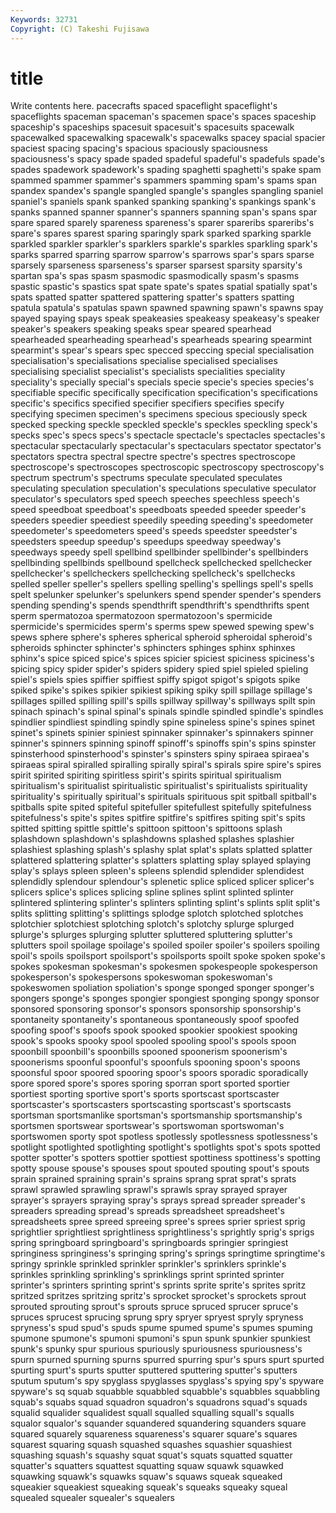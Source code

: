 ```yaml
---
Keywords: 32731 
Copyright: (C) Takeshi Fujisawa
---
```


# title

Write contents here.
pacecrafts spaced
spaceflight spaceflight's spaceflights spaceman spaceman's spacemen space's spaces spaceship spaceship's
spaceships spacesuit spacesuit's spacesuits spacewalk spacewalked spacewalking spacewalk's spacewalks spacey
spacial spacier spaciest spacing spacing's spacious spaciously spaciousness spaciousness's spacy
spade spaded spadeful spadeful's spadefuls spade's spades spadework spadework's spading
spaghetti spaghetti's spake spam spammed spammer spammer's spammers spamming spam's
spams span spandex spandex's spangle spangled spangle's spangles spangling spaniel
spaniel's spaniels spank spanked spanking spanking's spankings spank's spanks spanned
spanner spanner's spanners spanning span's spans spar spare spared sparely
spareness spareness's sparer spareribs spareribs's spare's spares sparest sparing sparingly
spark sparked sparking sparkle sparkled sparkler sparkler's sparklers sparkle's sparkles
sparkling spark's sparks sparred sparring sparrow sparrow's sparrows spar's spars
sparse sparsely sparseness sparseness's sparser sparsest sparsity sparsity's spartan spa's
spas spasm spasmodic spasmodically spasm's spasms spastic spastic's spastics spat
spate spate's spates spatial spatially spat's spats spatted spatter spattered
spattering spatter's spatters spatting spatula spatula's spatulas spawn spawned spawning
spawn's spawns spay spayed spaying spays speak speakeasies speakeasy speakeasy's
speaker speaker's speakers speaking speaks spear speared spearhead spearheaded spearheading
spearhead's spearheads spearing spearmint spearmint's spear's spears spec specced speccing
special specialisation specialisation's specialisations specialise specialised specialises specialising specialist specialist's
specialists specialities speciality speciality's specially special's specials specie specie's species
species's specifiable specific specifically specification specification's specifications specific's specifics specified
specifier specifiers specifies specify specifying specimen specimen's specimens specious speciously
speck specked specking speckle speckled speckle's speckles speckling speck's specks
spec's specs specs's spectacle spectacle's spectacles spectacles's spectacular spectacularly spectacular's
spectaculars spectator spectator's spectators spectra spectral spectre spectre's spectres spectroscope
spectroscope's spectroscopes spectroscopic spectroscopy spectroscopy's spectrum spectrum's spectrums speculate speculated
speculates speculating speculation speculation's speculations speculative speculator speculator's speculators sped
speech speeches speechless speech's speed speedboat speedboat's speedboats speeded speeder
speeder's speeders speedier speediest speedily speeding speeding's speedometer speedometer's speedometers
speed's speeds speedster speedster's speedsters speedup speedup's speedups speedway speedway's
speedways speedy spell spellbind spellbinder spellbinder's spellbinders spellbinding spellbinds spellbound
spellcheck spellchecked spellchecker spellchecker's spellcheckers spellchecking spellcheck's spellchecks spelled speller
speller's spellers spelling spelling's spellings spell's spells spelt spelunker spelunker's
spelunkers spend spender spender's spenders spending spending's spends spendthrift spendthrift's
spendthrifts spent sperm spermatozoa spermatozoon spermatozoon's spermicide spermicide's spermicides sperm's
sperms spew spewed spewing spew's spews sphere sphere's spheres spherical
spheroid spheroidal spheroid's spheroids sphincter sphincter's sphincters sphinges sphinx sphinxes
sphinx's spice spiced spice's spices spicier spiciest spiciness spiciness's spicing
spicy spider spider's spiders spidery spied spiel spieled spieling spiel's
spiels spies spiffier spiffiest spiffy spigot spigot's spigots spike spiked
spike's spikes spikier spikiest spiking spiky spill spillage spillage's spillages
spilled spilling spill's spills spillway spillway's spillways spilt spin spinach
spinach's spinal spinal's spinals spindle spindled spindle's spindles spindlier spindliest
spindling spindly spine spineless spine's spines spinet spinet's spinets spinier
spiniest spinnaker spinnaker's spinnakers spinner spinner's spinners spinning spinoff spinoff's
spinoffs spin's spins spinster spinsterhood spinsterhood's spinster's spinsters spiny spiraea
spiraea's spiraeas spiral spiralled spiralling spirally spiral's spirals spire spire's
spires spirit spirited spiriting spiritless spirit's spirits spiritual spiritualism spiritualism's
spiritualist spiritualistic spiritualist's spiritualists spirituality spirituality's spiritually spiritual's spirituals spirituous
spit spitball spitball's spitballs spite spited spiteful spitefuller spitefullest spitefully
spitefulness spitefulness's spite's spites spitfire spitfire's spitfires spiting spit's spits
spitted spitting spittle spittle's spittoon spittoon's spittoons splash splashdown splashdown's
splashdowns splashed splashes splashier splashiest splashing splash's splashy splat splat's
splats splatted splatter splattered splattering splatter's splatters splatting splay splayed
splaying splay's splays spleen spleen's spleens splendid splendider splendidest splendidly
splendour splendour's splenetic splice spliced splicer splicer's splicers splice's splices
splicing spline splines splint splinted splinter splintered splintering splinter's splinters
splinting splint's splints split split's splits splitting splitting's splittings splodge
splotch splotched splotches splotchier splotchiest splotching splotch's splotchy splurge splurged
splurge's splurges splurging splutter spluttered spluttering splutter's splutters spoil spoilage
spoilage's spoiled spoiler spoiler's spoilers spoiling spoil's spoils spoilsport spoilsport's
spoilsports spoilt spoke spoken spoke's spokes spokesman spokesman's spokesmen spokespeople
spokesperson spokesperson's spokespersons spokeswoman spokeswoman's spokeswomen spoliation spoliation's sponge sponged
sponger sponger's spongers sponge's sponges spongier spongiest sponging spongy sponsor
sponsored sponsoring sponsor's sponsors sponsorship sponsorship's spontaneity spontaneity's spontaneous spontaneously
spoof spoofed spoofing spoof's spoofs spook spooked spookier spookiest spooking
spook's spooks spooky spool spooled spooling spool's spools spoon spoonbill
spoonbill's spoonbills spooned spoonerism spoonerism's spoonerisms spoonful spoonful's spoonfuls spooning
spoon's spoons spoonsful spoor spoored spooring spoor's spoors sporadic sporadically
spore spored spore's spores sporing sporran sport sported sportier sportiest
sporting sportive sport's sports sportscast sportscaster sportscaster's sportscasters sportscasting sportscast's
sportscasts sportsman sportsmanlike sportsman's sportsmanship sportsmanship's sportsmen sportswear sportswear's sportswoman
sportswoman's sportswomen sporty spot spotless spotlessly spotlessness spotlessness's spotlight spotlighted
spotlighting spotlight's spotlights spot's spots spotted spotter spotter's spotters spottier
spottiest spottiness spottiness's spotting spotty spouse spouse's spouses spout spouted
spouting spout's spouts sprain sprained spraining sprain's sprains sprang sprat
sprat's sprats sprawl sprawled sprawling sprawl's sprawls spray sprayed sprayer
sprayer's sprayers spraying spray's sprays spread spreader spreader's spreaders spreading
spread's spreads spreadsheet spreadsheet's spreadsheets spree spreed spreeing spree's sprees
sprier spriest sprig sprightlier sprightliest sprightliness sprightliness's sprightly sprig's sprigs
spring springboard springboard's springboards springier springiest springiness springiness's springing spring's
springs springtime springtime's springy sprinkle sprinkled sprinkler sprinkler's sprinklers sprinkle's
sprinkles sprinkling sprinkling's sprinklings sprint sprinted sprinter sprinter's sprinters sprinting
sprint's sprints sprite sprite's sprites spritz spritzed spritzes spritzing spritz's
sprocket sprocket's sprockets sprout sprouted sprouting sprout's sprouts spruce spruced
sprucer spruce's spruces sprucest sprucing sprung spry spryer spryest spryly
spryness spryness's spud spud's spuds spume spumed spume's spumes spuming
spumone spumone's spumoni spumoni's spun spunk spunkier spunkiest spunk's spunky
spur spurious spuriously spuriousness spuriousness's spurn spurned spurning spurns spurred
spurring spur's spurs spurt spurted spurting spurt's spurts sputter sputtered
sputtering sputter's sputters sputum sputum's spy spyglass spyglasses spyglass's spying
spy's spyware spyware's sq squab squabble squabbled squabble's squabbles squabbling
squab's squabs squad squadron squadron's squadrons squad's squads squalid squalider
squalidest squall squalled squalling squall's squalls squalor squalor's squander squandered
squandering squanders square squared squarely squareness squareness's squarer square's squares
squarest squaring squash squashed squashes squashier squashiest squashing squash's squashy
squat squat's squats squatted squatter squatter's squatters squattest squatting squaw
squawk squawked squawking squawk's squawks squaw's squaws squeak squeaked squeakier
squeakiest squeaking squeak's squeaks squeaky squeal squealed squealer squealer's squealers
